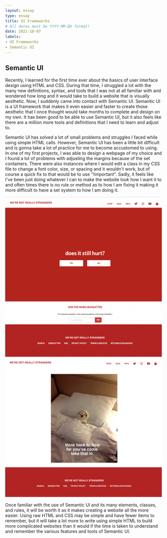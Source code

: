 ```yaml
---
layout: essay
type: essay
title: UI Frameworks
# All dates must be YYYY-MM-DD format!
date: 2021-10-07
labels:
- UI Frameworks
- Semantic UI
---
```


## Semantic UI

Recently, I learned for the first time ever about the basics of user interface design using HTML and CSS. During that time, I struggled a lot with the many new definitions, syntax, and tools that I was not at all familiar with and wondered how long and it would take to build a website that is visually aesthetic. Now, I suddenly came into contact with Semantic UI. Semantic UI is a UI framework that makes it even easier and faster to create those aesthetic that I once thought would take months to complete and design on my own. It has been good to be able to use Semantic UI, but it also feels like there are a million more tools and definitions that I need to learn and adjust to.

Semantic UI has solved a lot of small problems and struggles I faced while using simple HTML calls. However, Semantic UI has been a little bit difficult and is gonna take a lot of practice for me to become accustomed to using. In one of my first projects, I was able to design a webpage of my choice and I found a lot of problems with adjusting the margins because of the set containers. There were also instances where I would edit a class in my CSS file to change a font color, size, or spacing and it wouldn't work, but of course a quick fix to that would be to use "!important". Sadly, it feels like I've been just doing whatever I can to make the website look how I want it to and often times there is no rule or method as to how I am fixing it making it more difficult to have a set system to how I am doing it.

<div class="ui medium images">
  <img class="ui image" src="../images/strangers.png">
  <img class="ui image" src="../images/strangers2.png">
</div>

Once familiar with the use of Semantic UI and its many elements, classes, and rules, it will be worth it as it makes creating a website all the more easier. Using raw HTML and CSS may be simple and have fewer items to remember, but it will take a lot more to write using simple HTML to build more complicated websites than it would if the time is taken to understand and remember the various features and tools of Semantic UI.

